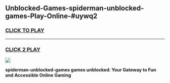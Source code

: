 
## Unblocked-Games-spiderman-unblocked-games-Play-Online-#uywq2
<h3>
<a href="https://premium.freeplayer.one?title=spiderman-unblocked-games&ref=27F">CLICK TO PLAY</a></h3>
<hr>

<h3>
<a href="https://premium.freeplayer.one?title=spiderman-unblocked-games&ref=27F">CLICK 2 PLAY</a>
  
</h3>

<a href="https://premium.freeplayer.one?title=spiderman-unblocked-games&ref=27F"><img src="https://clearcache.store/games.png"></a>


**spiderman-unblocked-games games unblocked: Your Gateway to Fun and Accessible Online Gaming**
